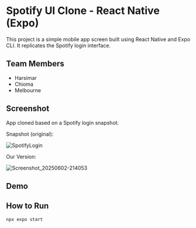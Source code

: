 # Spotify UI Clone - React Native (Expo)

This project is a simple mobile app screen built using React Native and Expo CLI. It replicates the Spotify login interface.

## Team Members

- Harsimar
- Chioma
- Melbourne

## Screenshot

App cloned based on a Spotify login snapshot.

Snapshot (original):

![SpotifyLogin](https://github.com/user-attachments/assets/73296fa4-ad5d-459a-bbf0-a329ec4ee644)

Our Version:

![Screenshot_20250602-214053](https://github.com/user-attachments/assets/6c126ec8-beac-4c6d-8285-df3c6f9f3feb)



## Demo



## How to Run

```bash
npx expo start
